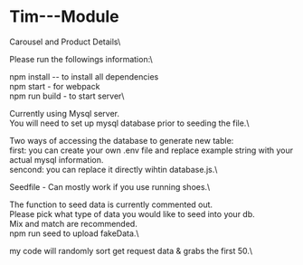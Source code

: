 # Tim---Module

Carousel and Product Details\

Please run the followings information:\

npm install -- to install all dependencies\
npm start - for webpack\
npm run build - to start server\

Currently using Mysql server.\
You will need to set up mysql database prior to seeding the file.\

Two ways of accessing the database to generate new table:\
first: you can create your own .env file and replace example string with your actual mysql information.\
sencond: you can replace it directly wihtin database.js.\

Seedfile - Can mostly work if you use running shoes.\

The function to seed data is currently commented out.\
Please pick what type of data you would like to seed into your db.\
Mix and match are recommended.\
npm run seed to upload fakeData.\

my code will randomly sort get request data & grabs the first 50.\
